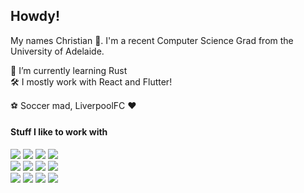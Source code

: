 ## Howdy!

My names Christian 	👋. I'm a recent Computer Science Grad from the University of Adelaide.

🌱 I’m currently learning Rust<br />
🛠 I mostly work with React and Flutter! <br />

⚽ Soccer mad, LiverpoolFC ❤️<br />

#### Stuff I like to work with<br />
![](https://img.shields.io/badge/HTML5-E34F26?style=for-the-badge&logo=html5&logoColor=white)
![](https://img.shields.io/badge/CSS3-1572B6?style=for-the-badge&logo=css3&logoColor=white)
![](https://img.shields.io/badge/JavaScript-F7DF1E?style=for-the-badge&logo=javascript&logoColor=black)
![](https://img.shields.io/badge/React-20232A?style=for-the-badge&logo=react&logoColor=61DAFB)
<br />
![](https://img.shields.io/badge/C%2b%2b-00599C?style=for-the-badge&logo=c%2b%2b&logoColor=white)
![](https://img.shields.io/badge/Rust-000000?style=for-the-badge&logo=rust&logoColor=white)
![](https://img.shields.io/badge/Flutter-02569B?style=for-the-badge&logo=flutter&logoColor=white)
![](https://img.shields.io/badge/Firebase-FFCA28?style=for-the-badge&logo=firebase&logoColor=black)
<br />
![](https://img.shields.io/badge/MySQL-4479A1?style=for-the-badge&logo=mysql&logoColor=white)
![](https://img.shields.io/badge/MongoDB-47A248?style=for-the-badge&logo=mongodb&logoColor=white)
![](https://img.shields.io/badge/PowerShell-5391FE?style=for-the-badge&logo=powershell&logoColor=white)
![](https://img.shields.io/badge/Bash-4EAA25?style=for-the-badge&logo=gnu%20bash&logoColor=white)
